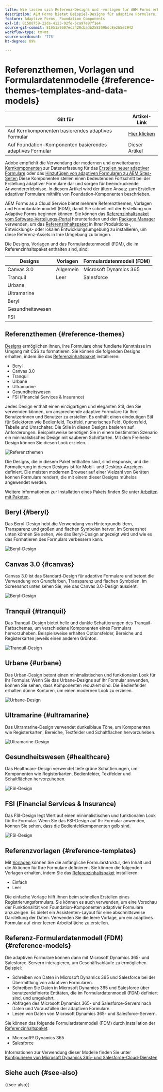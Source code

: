 ```yaml
---
title: Wie lassen sich Referenz-Designs und -vorlagen für AEM Forms erhalten?
description: AEM Forms bietet Beispiel-Designs für adaptive Formulare, Vorlagen und Formulardaten, damit Sie Vorlagen schneller erstellen können.
feature: Adaptive Forms, Foundation Components
exl-id: 81588759-22da-4123-92fe-5ca97e97f1e4
source-git-commit: 81951a9507ec3420cbadb258209bdc8e2b5e2942
workflow-type: tm+mt
source-wordcount: '778'
ht-degree: 89%

---
```


# Referenzthemen, Vorlagen und Formulardatenmodelle {#reference-themes-templates-and-data-models}


| Gilt für | Artikel-Link |
| -------- | ---------------------------- |
| Auf Kernkomponenten basierendes adaptives Formular | [Hier klicken](https://experienceleague.adobe.com/docs/experience-manager-core-components/using/adaptive-forms/sample-themes-templates-form-data-models-core-components.html?lang=de) |
| Auf Foundation-Komponenten basierendes adaptives Formular | Dieser Artikel |

<span class="preview"> Adobe empfiehlt die Verwendung der modernen und erweiterbaren [Kernkomponenten](https://experienceleague.adobe.com/docs/experience-manager-core-components/using/adaptive-forms/introduction.html?lang=de) zur Datenerfassung für das [Erstellen neuer adaptiver Formulare](/help/forms/creating-adaptive-form-core-components.md) oder das [Hinzufügen von adaptiven Formularen zu AEM Sites-Seiten](/help/forms/create-or-add-an-adaptive-form-to-aem-sites-page.md) Diese Komponenten stellen einen bedeutenden Fortschritt bei der Erstellung adaptiver Formulare dar und sorgen für beeindruckende Anwendererlebnisse. In diesem Artikel wird der ältere Ansatz zum Erstellen adaptiver Formulare mithilfe von Foundation-Komponenten beschrieben. </span>

AEM Forms as a Cloud Service bietet mehrere Referenzthemen, Vorlagen und Formulardatenmodell (FDM), damit Sie schnell mit der Erstellung von Adaptive Forms beginnen können. Sie können das [Referenzinhaltspaket vom Software-Verteilungs-Portal](https://experience.adobe.com/#/downloads/content/software-distribution/en/aemcloud.html?package=/content/software-distribution/en/details.html/content/dam/aemcloud/public/aem-forms-reference-content.ui.content-2.1.0.zip) herunterladen und den [Package Manager](/help/implementing/developing/tools/package-manager.md) verwenden, um das [Referenzinhaltspaket](https://experience.adobe.com/#/downloads/content/software-distribution/en/aemcloud.html?package=/content/software-distribution/en/details.html/content/dam/aemcloud/public/aem-forms-reference-content.ui.content-2.1.0.zip) in Ihrer Produktions-, Entwicklungs- oder lokalen Entwicklungsumgebung zu installieren, um diese Referenz-Assets in Ihre Umgebung zu bringen.

Die Designs, Vorlagen und das Formulardatenmodell (FDM), die im Referenzinhaltspaket enthalten sind, sind:


| Designs | Vorlagen | Formulardatenmodell (FDM) |
---------|----------|---------
| Canvas 3.0 | Allgemein | Microsoft Dynamics 365 |
| Tranquil | Leer | Salesforce |
| Urbane |   |  |
| Ultramarine |  |  |
| Beryl |  |  |
| Gesundheitswesen |  |   |
| FSI |   |   |

## Referenzthemen {#reference-themes}

[Designs](/help/forms/themes.md) ermöglichen Ihnen, Ihre Formulare ohne fundierte Kenntnisse im Umgang mit CSS zu formatieren. Sie können die folgenden Designs erhalten, indem Sie das [Referenzinhaltspaket](https://experience.adobe.com/#/downloads/content/software-distribution/en/aemcloud.html?package=/content/software-distribution/en/details.html/content/dam/aemcloud/public/aem-forms-reference-content.ui.content-2.1.0.zip) installieren:

* Beryl
* Canvas 3.0
* Tranquil
* Urbane
* Ultramarine
* Gesundheitswesen
* FSI (Financial Services &amp; Insurance)

Jedes Design enthält einen einzigartigen und eleganten Stil, den Sie verwenden können, um ansprechende adaptive Formulare für Ihre Benutzerinnen und Benutzer zu erstellen. Es enthält einen eindeutigen Stil für Selektoren wie Bedienfeld, Textfeld, numerisches Feld, Optionsfeld, Tabelle und Umschalter. Die Stile in diesen Designs basieren auf Anforderungen. Beispielsweise benötigen Sie in einem bestimmten Szenario ein minimalistisches Design mit sauberen Schriftarten. Mit dem Freiheits-Design können Sie diesen Look erzielen.

![Referenzthemen](assets/ref-themes.png)

Die Designs, die in diesem Paket enthalten sind, sind responsiv, und die Formatierung in diesen Designs ist für Mobil- und Desktop-Anzeigen definiert. Die meisten modernen Browser auf einer Vielzahl von Geräten können Formulare rendern, die mit einem dieser Designs mühelos angewendet werden.

Weitere Informationen zur Installation eines Pakets finden Sie unter [Arbeiten mit Paketen](/help/implementing/developing/tools/package-manager.md).

## Beryl {#beryl}

Das Beryl-Design hebt die Verwendung von Hintergrundbildern, Transparenz und großen und flachen Symbolen hervor. Im Screenshot unten können Sie sehen, wie das Beryl-Design angezeigt wird und wie es das Formatieren des Formulars verbessern kann.

![Beryl-Design](assets/beryl.png)

## Canvas 3.0 {#canvas}

Canvas 3.0 ist das Standard-Design für adaptive Formulare und betont die Verwendung von Grundfarben, Transparenz und flachen Symbolen. Im Screenshot unten sehen Sie, wie das Canvas 3.0-Design aussieht.

![Beryl-Design](assets/canvas.png)


## Tranquil {#tranquil}

Das Tranquil-Design bietet helle und dunkle Schattierungen des Tranquil-Farbschemas, um verschiedene Komponenten eines Formulars hervorzuheben. Beispielsweise erhalten Optionsfelder, Bereiche und Registerkarten jeweils einen anderen Grünton.

![Tranquil-Design](assets/tranquil.png)


## Urbane {#urbane}

Das Urban-Design betont einen minimalistischen und funktionalen Look für Ihr Formular. Wenn Sie das Urbane-Designs auf Ihr Formular anwenden, können Sie sehen, dass Komponenten reduziert sind. Die Bedienfelder erhalten dünne Konturen, um einen modernen Look zu erzielen.

![Urbane-Design](assets/urbane.png)


## Ultramarine {#ultramarine}

Das Ultramarine-Design verwendet dunkelblaue Töne, um Komponenten wie Registerkarten, Bereiche, Textfelder und Schaltflächen hervorzuheben.

![Ultramarine-Design](assets/ultramarine.png)

## Gesundheitswesen {#healthcare}

Das Healthcare-Design verwendet tiefe grüne Schattierungen, um Komponenten wie Registerkarten, Bedienfelder, Textfelder und Schaltflächen hervorzuheben.

![FSI-Design](assets/healthcare.png)


## FSI (Financial Services &amp; Insurance)

Das FSI-Design legt Wert auf einen minimalistischen und funktionalen Look für Ihr Formular. Wenn Sie das FSI-Design auf Ihr Formular anwenden, können Sie sehen, dass die Bedienfeldkomponenten gelb sind.

![FSI-Design](assets/fsi.png)

## Referenzvorlagen {#reference-templates}


Mit [Vorlagen](/help/forms/themes.md) können Sie die anfängliche Formularstruktur, den Inhalt und die Aktionen für Ihre Formulare definieren. Sie können die folgenden Vorlagen erhalten, indem Sie das [Referenzinhaltspaket](https://experience.adobe.com/#/downloads/content/software-distribution/en/aemcloud.html?package=/content/software-distribution/en/details.html/content/dam/aemcloud/public/aem-forms-reference-content.ui.content-2.1.0.zip) installieren:

* Einfach
* Leer

Die einfache Vorlage hilft Ihnen beim schnellen Erstellen eines Registrierungsformulars. Sie können es auch verwenden, um eine Vorschau der Funktionalität von Foundation-Komponenten adaptiver Formulare anzuzeigen. Es bietet ein Assistenten-Layout für eine abschnittsweise Darstellung der Daten. Verwenden Sie die leere Vorlage, um ein adaptives Formular auf einer leeren Arbeitsfläche zu erstellen.


## Referenz-Formulardatenmodell (FDM) {#reference-models}

Die adaptiven Formulare können dann mit Microsoft Dynamics 365- und Salesforce-Servern interagieren, um Geschäftsabläufe zu ermöglichen. Beispiel:

* Schreiben von Daten in Microsoft Dynamics 365 und Salesforce bei der Übermittlung von adaptiven Formularen.
* Schreiben Sie Daten in Microsoft Dynamics 365 und Salesforce über benutzerdefinierte Entitäten, die im Formulardatenmodell (FDM) definiert sind, und umgekehrt.
* Abfragen des Microsoft Dynamics 365- und Salesforce-Servers nach Daten und Vorausfüllen der adaptiven Formulare.
* Lesen von Daten von Microsoft Dynamics 365- und Salesforce-Servern.

Sie können das folgende Formulardatenmodell (FDM) durch Installation der [Referenzinhaltspaket](https://experience.adobe.com/#/downloads/content/software-distribution/en/aemcloud.html?package=/content/software-distribution/en/details.html/content/dam/aemcloud/public/aem-forms-reference-content.ui.content-2.1.0.zip):

* Microsoft® Dynamics 365
* Salesforce

Informationen zur Verwendung dieser Modelle finden Sie unter [Konfigurieren von Microsoft Dynamics 365- und Salesforce-Cloud-Diensten](https://experienceleague.adobe.com/docs/experience-manager-cloud-service/content/forms/integrate/use-form-data-model/configure-msdynamics-salesforce.html?lang=de#configure-dynamics-cloud-service)


## Siehe auch {#see-also}

{{see-also}}